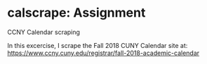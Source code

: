 # calscrape: Assignment 
CCNY Calendar scraping

In this excercise, I scrape the Fall 2018 CUNY Calendar site at:
https://www.ccny.cuny.edu/registrar/fall-2018-academic-calendar

